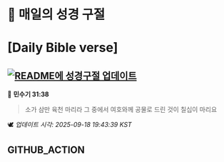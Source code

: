 # 🙏 매일의 성경 구절
# [Daily Bible verse]
## [![README에 성경구절 업데이트](https://github.com/DONGSUKA/first_test/actions/workflows/update-readme-bible.yml/badge.svg)](https://github.com/DONGSUKA/first_test/actions/workflows/update-readme-bible.yml)
<!-- START_BIBLE_VERSE -->
📖 **민수기 31:38**
> 소가 삼만 육천 마리라 그 중에서 여호와께 공물로 드린 것이 칠십이 마리요

🕊️ _업데이트 시각: 2025-09-18 19:43:39 KST_
  <!-- END_BIBLE_VERSE -->
## GITHUB_ACTION
